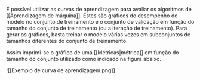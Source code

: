 ---
---

É possível utilizar as curvas de aprendizagem para avaliar os algoritmos de [[Aprendizagem de máquina]]. Estes são gráficos do desempenho do modelo no conjunto de treinamento e o conjunto de validação em função do tamanho do conjunto de treinamento (ou a iteração de treinamento). Para gerar os gráficos, basta treinar o modelo várias vezes em subconjuntos de tamanhos diferentes do conjunto de treinamento. 

Assim imprimi-se o gráfico de uma [[Métricas|métrica]] em função do tamanho do conjunto utilizado como indicado na figura abaixo. 

![[Exemplo de curva de aprendizagem.png]]